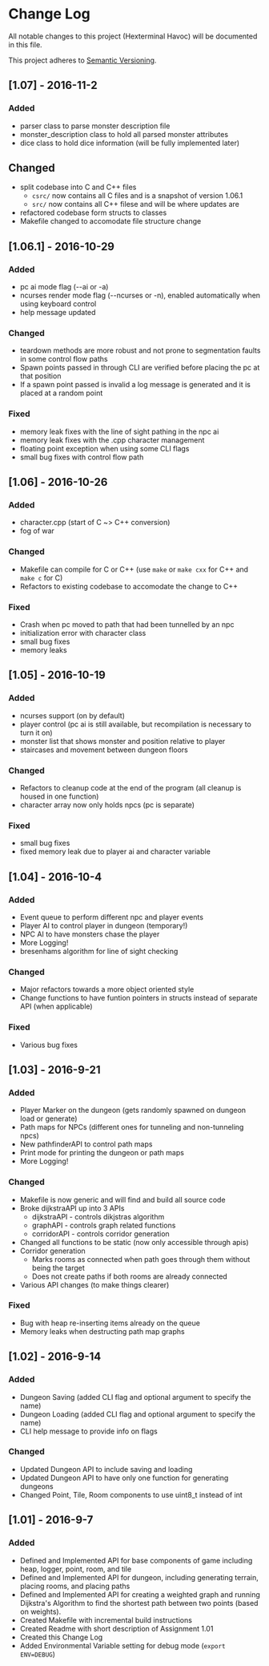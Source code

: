 # Change Log
All notable changes to this project (Hexterminal Havoc) will be documented in
this file.

This project adheres to [Semantic Versioning](http://semver.org/).

## [1.07] - 2016-11-2

### Added
- parser class to parse monster description file
- monster_description class to hold all parsed monster attributes
- dice class to hold dice information (will be fully implemented later)

## Changed
- split codebase into C and C++ files
  - `csrc/` now contains all C files and is a snapshot of version 1.06.1
  - `src/` now contains all C++ filese and will be where updates are
- refactored codebase form structs to classes
- Makefile changed to accomodate file structure change

## [1.06.1] - 2016-10-29

### Added
- pc ai mode flag (--ai or -a)
- ncurses render mode flag (--ncurses or -n), enabled automatically when using keyboard control
- help message updated

### Changed
- teardown methods are more robust and not prone to segmentation faults in some control flow paths
- Spawn points passed in through CLI are verified before placing the pc at that position
- If a spawn point passed is invalid a log message is generated and it is placed at a random point

### Fixed
- memory leak fixes with the line of sight pathing in the npc ai
- memory leak fixes with the .cpp character management
- floating point exception when using some CLI flags
- small bug fixes with control flow path

## [1.06] - 2016-10-26

### Added
- character.cpp (start of C ~> C++ conversion)
- fog of war 

### Changed
- Makefile can compile for C or C++ (use `make` or `make cxx` for C++ and `make c` for C)
- Refactors to existing codebase to accomodate the change to C++

### Fixed
- Crash when pc moved to path that had been tunnelled by an npc
- initialization error with character class
- small bug fixes
- memory leaks

## [1.05] - 2016-10-19

### Added
- ncurses support (on by default)
- player control (pc ai is still available, but recompilation is necessary to turn it on)
- monster list that shows monster and position relative to player
- staircases and movement between dungeon floors

### Changed
- Refactors to cleanup code at the end of the program (all cleanup is housed in one function)
- character array now only holds npcs (pc is separate)

### Fixed
- small bug fixes
- fixed memory leak due to player ai and character variable

## [1.04] - 2016-10-4

### Added
- Event queue to perform different npc and player events
- Player AI to control player in dungeon (temporary!)
- NPC AI to have monsters chase the player
- More Logging!
- bresenhams algorithm for line of sight checking

### Changed
- Major refactors towards a more object oriented style
- Change functions to have funtion pointers in structs instead of separate API (when applicable)

### Fixed
- Various bug fixes

## [1.03] - 2016-9-21

### Added
- Player Marker on the dungeon (gets randomly spawned on dungeon load or generate)
- Path maps for NPCs (different ones for tunneling and non-tunneling npcs)
- New pathfinderAPI to control path maps
- Print mode for printing the dungeon or path maps
- More Logging!

### Changed
- Makefile is now generic and will find and build all source code
- Broke dijkstraAPI up into 3 APIs
    - dijkstraAPI - controls dikjstras algorithm
    - graphAPI - controls graph related functions
    - corridorAPI - controls corridor generation
- Changed all functions to be static (now only accessible through apis)
- Corridor generation
    - Marks rooms as connected when path goes through them without being the target
    - Does not create paths if both rooms are already connected
- Various API changes (to make things clearer)

### Fixed
- Bug with heap re-inserting items already on the queue
- Memory leaks when destructing path map graphs

## [1.02] - 2016-9-14

### Added
- Dungeon Saving (added CLI flag and optional argument to specify the name)
- Dungeon Loading (added CLI flag and optional argument to specify the name)
- CLI help message to provide info on flags

### Changed
- Updated Dungeon API to include saving and loading
- Updated Dungeon API to have only one function for generating dungeons
- Changed Point, Tile, Room components to use uint8_t instead of int

## [1.01] - 2016-9-7

### Added
- Defined and Implemented API for base components of game including heap, logger, point, room, and tile
- Defined and Implemented API for dungeon, including generating terrain, placing rooms, and placing paths
- Defined and Implemented API for creating a weighted graph and running Dijkstra's Algorithm to find the shortest path between two points (based on weights).
- Created Makefile with incremental build instructions
- Created Readme with short description of Assignment 1.01
- Created this Change Log
- Added Environmental Variable setting for debug mode (`export ENV=DEBUG`)

